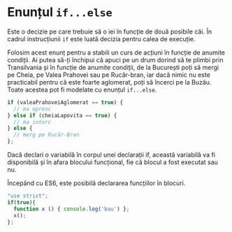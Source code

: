 # Enunțul `if...else`

Este o decizie pe care trebuie să o iei în funcție de două posibile căi. În cadrul instrucțiunii `if` este luată decizia pentru calea de execuție.

Folosim acest enunț pentru a stabili un curs de acțiuni în funcție de anumite condiții. Ai putea să-ți închipui că apuci pe un drum dorind să te plimbi prin Transilvania și în funcție de anumite condiții, de la București poți să mergi pe Cheia, pe Valea Prahovei sau pe Rucăr-bran, iar dacă nimic nu este practicabil pentru că este foarte aglomerat, poți să încerci pe la Buzău. Toate acestea pot fi modelate cu enunțul `if...else`.

```javascript
if (valeaPrahoveiAglomerat == true) {
  // ma opresc
} else if (cheiaLapovita == true) {
  // ma intorc
} else {
  // merg pe Rucăr-Bran
};
```

Dacă declari o variabilă în corpul unei declarații if, această variabilă va fi disponibilă și în afara blocului funcțional, fie că blocul a fost executat sau nu.

Începând cu ES6, este posibilă declararea funcțiilor în blocuri.

```javascript
"use strict";
if(true){
  function x () { console.log('bau') };
  x();
};
```
